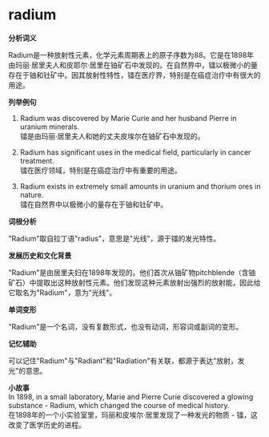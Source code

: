 # radium

**分析词义**

  

Radium是一种放射性元素，化学元素周期表上的原子序数为88。它是在1898年由玛丽·居里夫人和皮耶尔·居里在铀矿石中发现的。在自然界中，镭以极微小的量存在于铀和钍矿中。因其放射性特性，镭在医疗界，特别是在癌症治疗中有很大的用途。

  

**列举例句**

  

1.  Radium was discovered by Marie Curie and her husband Pierre in uranium minerals.  
    镭是由玛丽·居里夫人和她的丈夫皮埃尔在铀矿石中发现的。
    
      
    
2.  Radium has significant uses in the medical field, particularly in cancer treatment.  
    镭在医疗领域，特别是在癌症治疗中有重要的用途。
    
      
    
3.  Radium exists in extremely small amounts in uranium and thorium ores in nature.  
    镭在自然界中以极微小的量存在于铀和钍矿中。
    
      
    

  

**词根分析**

  

"Radium"取自拉丁语"radius"，意思是"光线"，源于镭的发光特性。

  

**发展历史和文化背景**

  

"Radium"是由居里夫妇在1898年发现的。他们首次从铀矿物pitchblende（含铀矿石）中提取出这种放射性元素。他们发现这种元素放射出强烈的放射能，因此给它取名为"Radium"，意为"光线"。

  

**单词变形**

  

"Radium"是一个名词，没有复数形式，也没有动词，形容词或副词的变形。

  

**记忆辅助**

  

可以记住"Radium"与"Radiant"和"Radiation"有关联，都源于表达"放射，发光"的意思。

  

**小故事**  
In 1898, in a small laboratory, Marie and Pierre Curie discovered a glowing substance - Radium, which changed the course of medical history.  
在1898年的一个小实验室里，玛丽和皮埃尔·居里发现了一种发光的物质 - 镭，这改变了医学历史的进程。
